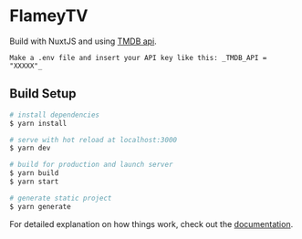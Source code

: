 # FlameyTV

Build with NuxtJS and using [TMDB api](https://themoviedb.org).

`Make a .env file and insert your API key like this: _TMDB_API = "XXXXX"_`

## Build Setup

```bash
# install dependencies
$ yarn install

# serve with hot reload at localhost:3000
$ yarn dev

# build for production and launch server
$ yarn build
$ yarn start

# generate static project
$ yarn generate
```

For detailed explanation on how things work, check out the [documentation](https://nuxtjs.org).

